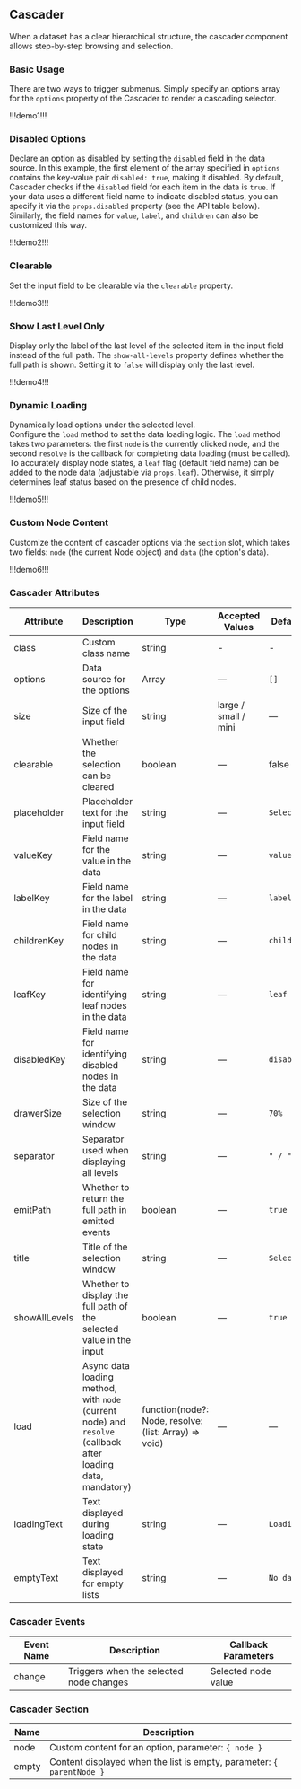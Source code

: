 ## Cascader  

When a dataset has a clear hierarchical structure, the cascader component allows step-by-step browsing and selection.

### Basic Usage  

There are two ways to trigger submenus. Simply specify an options array for the `options` property of the Cascader to render a cascading selector.  

!!!demo1!!!  

### Disabled Options  

Declare an option as disabled by setting the `disabled` field in the data source. In this example, the first element of the array specified in `options` contains the key-value pair `disabled: true`, making it disabled. By default, Cascader checks if the `disabled` field for each item in the data is `true`. If your data uses a different field name to indicate disabled status, you can specify it via the `props.disabled` property (see the API table below). Similarly, the field names for `value`, `label`, and `children` can also be customized this way.  

!!!demo2!!!  

### Clearable  

Set the input field to be clearable via the `clearable` property.  

!!!demo3!!!  

### Show Last Level Only  

Display only the label of the last level of the selected item in the input field instead of the full path. The `show-all-levels` property defines whether the full path is shown. Setting it to `false` will display only the last level.  

!!!demo4!!!  

### Dynamic Loading  

Dynamically load options under the selected level.  
Configure the `load` method to set the data loading logic. The `load` method takes two parameters: the first `node` is the currently clicked node, and the second `resolve` is the callback for completing data loading (must be called). To accurately display node states, a `leaf` flag (default field name) can be added to the node data (adjustable via `props.leaf`). Otherwise, it simply determines leaf status based on the presence of child nodes.  

!!!demo5!!!  

### Custom Node Content  

Customize the content of cascader options via the `section` slot, which takes two fields: `node` (the current Node object) and `data` (the option's data).  

!!!demo6!!!  

### Cascader Attributes  

| Attribute      | Description                                                                                                | Type                                                        | Accepted Values        | Default     |
| -------------- | --------------------------------------------------------------------------------------------------------- | ---------------------------------------------------------- | ---------------------- | ----------- |
| class          | Custom class name                                                                                         | string                                                     | -                     | -           |
| options        | Data source for the options                                                                               | Array<any>                                                 | —                     | `[]`        |
| size           | Size of the input field                                                                                   | string                                                     | large / small / mini  | —           |
| clearable      | Whether the selection can be cleared                                                                      | boolean                                                    | —                     | false       |
| placeholder    | Placeholder text for the input field                                                                      | string                                                     | —                     | `Select`    |
| valueKey       | Field name for the value in the data                                                                      | string                                                     | —                     | `value`     |
| labelKey       | Field name for the label in the data                                                                      | string                                                     | —                     | `label`     |
| childrenKey    | Field name for child nodes in the data                                                                    | string                                                     | —                     | `children`  |
| leafKey        | Field name for identifying leaf nodes in the data                                                         | string                                                     | —                     | `leaf`      |
| disabledKey    | Field name for identifying disabled nodes in the data                                                     | string                                                     | —                     | `disabled`  |
| drawerSize     | Size of the selection window                                                                              | string                                                     | —                     | `70%`       |
| separator      | Separator used when displaying all levels                                                                 | string                                                     | —                     | `" / "`     |
| emitPath       | Whether to return the full path in emitted events                                                         | boolean                                                    | —                     | `true`      |
| title          | Title of the selection window                                                                             | string                                                     | —                     | `Select`    |
| showAllLevels  | Whether to display the full path of the selected value in the input                                       | boolean                                                    | —                     | `true`      |
| load           | Async data loading method, with `node` (current node) and `resolve` (callback after loading data, mandatory) | function(node?: Node, resolve: (list: Array<Node>) => void) | —                     | —           |
| loadingText    | Text displayed during loading state                                                                       | string                                                     | —                     | `Loading`   |
| emptyText      | Text displayed for empty lists                                                                            | string                                                     | —                     | `No data`   |

### Cascader Events  

| Event Name | Description                            | Callback Parameters   |
| ---------- | ------------------------------------- | --------------------- |
| change     | Triggers when the selected node changes | Selected node value   |

### Cascader Section  

| Name  | Description                                                 |
| ----- | ---------------------------------------------------------- |
| node  | Custom content for an option, parameter: `{ node }`         |
| empty | Content displayed when the list is empty, parameter: `{ parentNode }` |